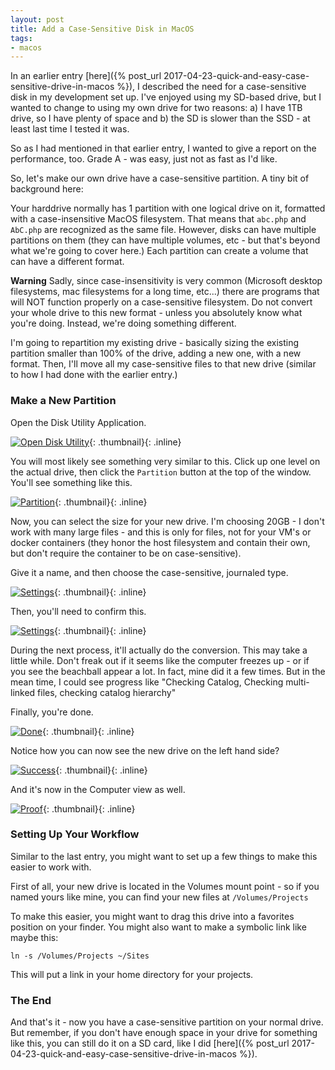 ```yaml
---
layout: post
title: Add a Case-Sensitive Disk in MacOS
tags:
- macos
---
```

In an earlier entry [here]({% post_url 2017-04-23-quick-and-easy-case-sensitive-drive-in-macos %}), I described the need for a case-sensitive disk in my development set up.  I've enjoyed using my SD-based drive, but I wanted to change to using my own drive for two reasons: a) I have 1TB drive, so I have plenty of space and b) the SD is slower than the SSD - at least last time I tested it was.  

So as I had mentioned in that earlier entry, I wanted to give a report on the performance, too.  Grade A - was easy, just not as fast as I'd like.  

So, let's make our own drive have a case-sensitive partition.  A tiny bit of background here:

Your harddrive normally has 1 partition with one logical drive on it, formatted with a case-insensitive MacOS filesystem.  That means that `abc.php` and `AbC.php` are recognized as the same file.  However, disks can have multiple partitions on them (they can have multiple volumes, etc - but that's beyond what we're going to cover here.)  Each partition can create a volume that can have a different format.  

**Warning** Sadly, since case-insensitivity is very common (Microsoft desktop filesystems, mac filesystems for a long time, etc...) there are programs that will NOT function properly on a case-sensitive filesystem.  Do not convert your whole drive to this new format - unless you absolutely know what you're doing.  Instead, we're doing something different.

I'm going to repartition my existing drive - basically sizing the existing partition smaller than 100% of the drive, adding a new one, with a new format.  Then, I'll move all my case-sensitive files to that new drive (similar to how I had done with the earlier entry.)

### Make a New Partition

Open the Disk Utility Application.

[![Open Disk Utility](/uploads/2017/partition-1.png)](/uploads/2017/partition-1.png){: .thumbnail}{: .inline}

You will most likely see something very similar to this.  Click up one level on the actual drive, then click the `Partition` button at the top of the window.  You'll see something like this.

[![Partition](/uploads/2017/partition-2.png)](/uploads/2017/partition-2.png){: .thumbnail}{: .inline}

Now, you can select the size for your new drive.  I'm choosing 20GB - I don't work with many large files - and this is only for files, not for your VM's or docker containers (they honor the host filesystem and contain their own, but don't require the container to be on case-sensitive).  

Give it a name, and then choose the case-sensitive, journaled type. 

[![Settings](/uploads/2017/partition-3.png)](/uploads/2017/partition-3.png){: .thumbnail}{: .inline}

Then, you'll need to confirm this.

[![Settings](/uploads/2017/partition-4.png)](/uploads/2017/partition-4.png){: .thumbnail}{: .inline}

During the next process, it'll actually do the conversion.  This may take a little while.  Don't freak out if it seems like the computer freezes up - or if you see the beachball appear a lot.  In fact, mine did it a few times.  But in the mean time, I could see progress like "Checking Catalog, Checking multi-linked files, checking catalog hierarchy"

Finally, you're done.

[![Done](/uploads/2017/partition-5.png)](/uploads/2017/partition-5.png){: .thumbnail}{: .inline}

Notice how you can now see the new drive on the left hand side?

[![Success](/uploads/2017/partition-6.png)](/uploads/2017/partition-6.png){: .thumbnail}{: .inline}

And it's now in the Computer view as well.

[![Proof](/uploads/2017/partition-7.png)](/uploads/2017/partition-7.png){: .thumbnail}{: .inline}

### Setting Up Your Workflow

Similar to the last entry, you might want to set up a few things to make this easier to work with.

First of all, your new drive is located in the Volumes mount point - so if you named yours like mine, you can find your new files at `/Volumes/Projects` 

To make this easier, you might want to drag this drive into a favorites position on your finder.  You might also want to make a symbolic link like maybe this:

`ln -s /Volumes/Projects ~/Sites`

This will put a link in your home directory for your projects.

### The End

And that's it - now you have a case-sensitive partition on your normal drive.  But remember, if you don't have enough space in your drive for something like this, you can still do it on a SD card, like I did [here]({% post_url 2017-04-23-quick-and-easy-case-sensitive-drive-in-macos %}).
